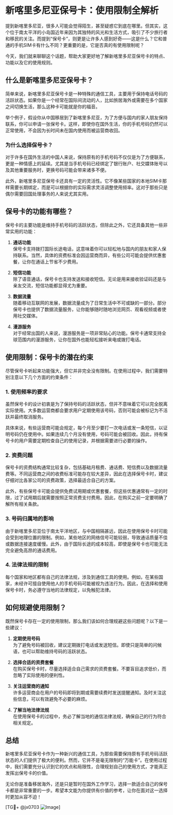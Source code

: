 # 新喀里多尼亚保号卡：使用限制全解析

提到新喀里多尼亚，很多人可能会觉得陌生，甚至疑惑它到底在哪里。但其实，这个位于南太平洋的小岛国近年来因为其独特的风光和生活方式，吸引了不少旅行者和移民的关注。而提到“保号卡”，则更是让许多人感到好奇——这是什么？它和普通的手机SIM卡有什么不同？更重要的是，它是否真的有使用限制呢？

今天，我们就来聊聊这个话题，帮助大家更好地了解新喀里多尼亚保号卡的特点、功能以及它的使用规则。

## 什么是新喀里多尼亚保号卡？

简单来说，新喀里多尼亚保号卡是一种特殊的通信工具，主要用于保持电话号码的活跃状态。如果你是一个经常在国际间流动的人，比如旅居海外或需要在多个国家之间切换生活，那么这种卡可能就是你的福音。

举个例子，假设你从中国移居到了新喀里多尼亚，为了方便与国内的家人朋友保持联系，你可以申请一张保号卡。这样，即使你在国外生活，你的手机号码仍然可以正常使用，不会因为长时间未在国内使用而被运营商收回。

### 为什么选择保号卡？

对于许多在国外生活的中国人来说，保持原有的手机号码不仅仅是为了方便联系，更是一种情感上的延续。尤其是当手机号码已经绑定了银行账户、社交媒体账号以及其他重要服务时，更换号码可能会带来诸多不便。

此外，新喀里多尼亚保号卡还具有一定的灵活性。它不像某些国家的本地SIM卡那样需要长期绑定，而是可以根据你的实际需求灵活调整使用频率。这对于那些只是偶尔需要回国处理事务的人来说尤其实用。

## 保号卡的功能有哪些？

保号卡的主要功能是维持手机号码的活跃状态，但除此之外，它还具备其他一些非常实用的功能：

1. **通话功能**  
   保号卡支持拨打国际长途电话，这意味着你可以轻松地与国内的朋友和家人保持联系。当然，具体的资费标准会因运营商而异，有些公司可能会提供优惠套餐，让你在通话上节省不少费用。

2. **短信功能**  
   除了语音通话，保号卡也支持发送和接收短信。无论是用来接收验证码还是与亲友交流，短信功能都显得尤为重要。

3. **数据流量**  
   随着移动互联网的发展，数据流量成为了日常生活中不可或缺的一部分。部分保号卡也提供了数据流量服务，让你能够随时随地浏览网页、观看视频或者使用社交媒体。

4. **漫游服务**  
   对于经常出国的人来说，漫游服务是一项非常贴心的功能。保号卡通常支持全球范围内的漫游服务，让你在国外也能轻松接听来电或拨打电话。

## 使用限制：保号卡的潜在约束

尽管保号卡听起来功能强大，但它并非完全没有限制。在使用过程中，我们需要特别注意以下几个方面的约束条件：

### 1. 使用频率的要求
虽然保号卡的设计初衷是为了保持号码的活跃状态，但并不意味着它可以完全脱离实际使用。大多数运营商都会要求用户定期使用该号码，否则可能会被标记为不活跃并最终取消服务。

具体来说，有些运营商可能会规定，每个月至少要打一次电话或发一条短信，以证明号码仍在使用中。如果连续几个月没有使用，号码可能会被回收。因此，持有保号卡的用户需要定期检查自己的使用记录，并根据需要进行必要的操作。

### 2. 资费问题
保号卡的资费结构通常比较复杂，包括基础月租费、通话费、短信费以及数据流量费等。不同运营商之间的收费标准可能存在较大差异，因此在选择保号卡时，建议仔细对比各家公司的资费政策，选择最适合自己的方案。

此外，有些保号卡可能会提供免费试用期或优惠套餐，但这些优惠通常有一定的时限，过了试用期后就需要按照正常资费支付费用。因此，在购买之前一定要明确了解所有相关条款。

### 3. 号码归属地的影响
由于新喀里多尼亚位于南太平洋地区，与中国相隔甚远，因此在使用保号卡时可能会受到地理位置的限制。例如，某些地区的网络信号可能较弱，导致通话质量不佳或数据连接速度缓慢。此外，由于国际长途的成本较高，即使是保号卡也可能无法完全避免高昂的通话费用。

### 4. 法律法规的限制
每个国家和地区都有自己的法律法规，涉及到通信工具的使用。例如，在某些国家，未经许可擅自使用他人的手机号码可能被视为违法行为。因此，在选择和使用保号卡时，务必遵守当地的法律规定，以免触犯法律。

## 如何规避使用限制？

既然保号卡存在一定的使用限制，那么我们该如何合理规避这些问题呢？以下是一些建议：

1. **定期使用号码**  
   为了避免号码被回收，建议定期拨打电话或发送短信。即使只是简单的问候语，也可以帮助维持号码的活跃状态。

2. **选择合适的资费套餐**  
   在购买保号卡时，尽量选择适合自己需求的资费套餐。不要盲目追求低价，而忽略了实际使用的便利性。

3. **关注运营商的通知**  
   许多运营商会在用户的号码即将到期或需要续费时发送提醒通知。及时关注这些信息，可以有效避免不必要的麻烦。

4. **了解当地法律法规**  
   在使用保号卡的过程中，务必了解当地的通信法律法规，确保自己的行为符合相关规定。

## 总结

新喀里多尼亚保号卡作为一种新兴的通信工具，为那些需要保持原有手机号码活跃状态的人们提供了极大的便利。然而，它并不是毫无限制的“万能卡”。在使用过程中，我们需要充分认识到它的优点和局限性，合理规划自己的使用方式，才能真正发挥出保号卡的价值。

无论你是准备移居海外，还是只是暂时在国外工作学习，选择一款适合自己的保号卡都是非常重要的一步。希望本文能为你提供有价值的参考，让你在面对这一选择时更加从容不迫！

[TG💪+ @jx0703 ![Image](https://github.com/user-attachments/assets/dbca1d08-cadb-493c-b0ec-ad6f7a83f270)]